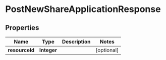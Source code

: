 
# PostNewShareApplicationResponse

## Properties
Name | Type | Description | Notes
------------ | ------------- | ------------- | -------------
**resourceId** | **Integer** |  |  [optional]



